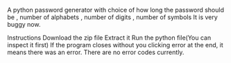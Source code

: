 A python password generator with choice of how long the password should be , number of alphabets , number of digits , number of symbols
It is very buggy now.

Instructions
Download the zip file
Extract it
Run the python file(You can inspect it first)
If the program closes without you clicking error at the end, it means there was an error.
There are no error codes currently.
